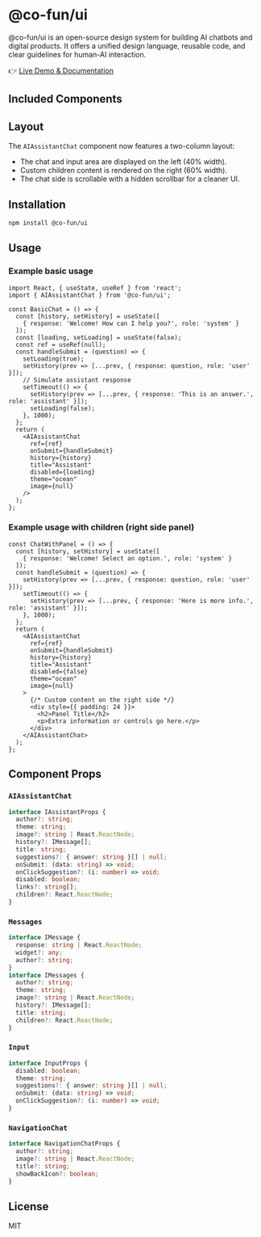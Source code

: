 
# @co-fun/ui

@co-fun/ui is an open-source design system for building AI chatbots and digital products. It offers a unified design language, reusable code, and clear guidelines for human-AI interaction.

👉 [Live Demo & Documentation](https://www.cofun.digital/open-source)

## Included Components


## Layout
The `AIAssistantChat` component now features a two-column layout:
- The chat and input area are displayed on the left (40% width).
- Custom children content is rendered on the right (60% width).
- The chat side is scrollable with a hidden scrollbar for a cleaner UI.
## Installation

```bash
npm install @co-fun/ui
```

## Usage
### Example basic usage

```tsx
import React, { useState, useRef } from 'react';
import { AIAssistantChat } from '@co-fun/ui';

const BasicChat = () => {
  const [history, setHistory] = useState([
    { response: 'Welcome! How can I help you?', role: 'system' }
  ]);
  const [loading, setLoading] = useState(false);
  const ref = useRef(null);
  const handleSubmit = (question) => {
    setLoading(true);
    setHistory(prev => [...prev, { response: question, role: 'user' }]);
    // Simulate assistant response
    setTimeout(() => {
      setHistory(prev => [...prev, { response: 'This is an answer.', role: 'assistant' }]);
      setLoading(false);
    }, 1000);
  };
  return (
    <AIAssistantChat
      ref={ref}
      onSubmit={handleSubmit}
      history={history}
      title="Assistant"
      disabled={loading}
      theme="ocean"
      image={null}
    />
  );
};
```

### Example usage with children (right side panel)
```tsx
const ChatWithPanel = () => {
  const [history, setHistory] = useState([
    { response: 'Welcome! Select an option.', role: 'system' }
  ]);
  const handleSubmit = (question) => {
    setHistory(prev => [...prev, { response: question, role: 'user' }]);
    setTimeout(() => {
      setHistory(prev => [...prev, { response: 'Here is more info.', role: 'assistant' }]);
    }, 1000);
  };
  return (
    <AIAssistantChat
      ref={ref}
      onSubmit={handleSubmit}
      history={history}
      title="Assistant"
      disabled={false}
      theme="ocean"
      image={null}
    >
      {/* Custom content on the right side */}
      <div style={{ padding: 24 }}>
        <h2>Panel Title</h2>
        <p>Extra information or controls go here.</p>
      </div>
    </AIAssistantChat>
  );
};
```

## Component Props

### `AIAssistantChat`
```ts
interface IAssistantProps {
  author?: string;
  theme: string;
  image?: string | React.ReactNode;
  history?: IMessage[];
  title: string;
  suggestions?: { answer: string }[] | null;
  onSubmit: (data: string) => void;
  onClickSuggestion?: (i: number) => void;
  disabled: boolean;
  links?: string[];
  children?: React.ReactNode;
}
```

### `Messages`
```ts
interface IMessage {
  response: string | React.ReactNode;
  widget?: any;
  author?: string;
}
interface IMessages {
  author?: string;
  theme: string;
  image?: string | React.ReactNode;
  history?: IMessage[];
  title: string;
  children?: React.ReactNode;
}
```

### `Input`
```ts
interface InputProps {
  disabled: boolean;
  theme: string;
  suggestions?: { answer: string }[] | null;
  onSubmit: (data: string) => void;
  onClickSuggestion?: (i: number) => void;
}
```

### `NavigationChat`
```ts
interface NavigationChatProps {
  author?: string;
  image?: string | React.ReactNode;
  title?: string;
  showBackIcon?: boolean;
}
```

## License
MIT
